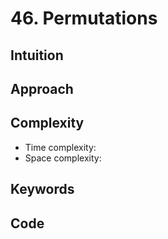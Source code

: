 # 46. Permutations

## Intuition

## Approach

## Complexity

- Time complexity:
- Space complexity:

## Keywords

## Code

```go

```